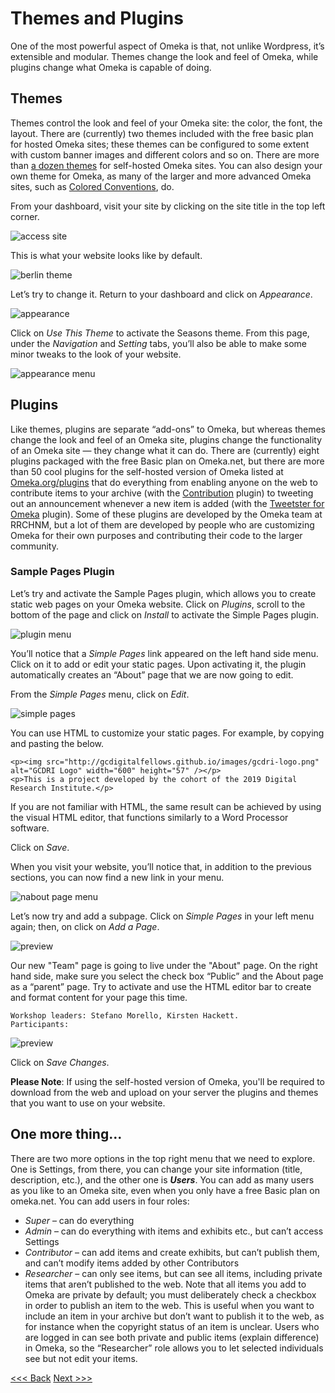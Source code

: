 # Themes and Plugins

One of the most powerful aspect of Omeka is that, not unlike Wordpress, it’s extensible and modular. Themes change the look and feel of Omeka, while plugins change what Omeka is capable of doing. 

## Themes 
Themes control the look and feel of your Omeka site: the color, the font, the layout. There are (currently) two themes included with the free basic plan for hosted Omeka sites; these themes can be configured to some extent with custom banner images and different colors and so on. There are more than [a dozen themes](Http://omeka.org/add-ons/themes/) for self-hosted Omeka sites. You can also design your own theme for Omeka, as many of the larger and more advanced Omeka sites, such as [Colored Conventions](http://coloredconventions.org/), do. 

From your dashboard, visit your site by clicking on the site title in the top left corner. 

![access site](accesssite.png)

This is what your website looks like by default. 

![berlin theme](theme1.png)

Let’s try to change it. Return to your dashboard and click on _Appearance_. 

![appearance](appearance.png)

Click on _Use This Theme_ to activate the Seasons theme. From this page, under the _Navigation_ and _Setting_ tabs, you’ll also be able to make some minor tweaks to the look of your website. 

![appearance menu](theme2.png)

## Plugins 
Like themes, plugins are separate “add-ons” to Omeka, but whereas themes change the look and feel of an Omeka site, plugins change the functionality of an Omeka site — they change what it can do. There are (currently) eight plugins packaged with the free Basic plan on Omeka.net, but there are more than 50 cool plugins for the self-hosted version of Omeka listed at [Omeka.org/plugins](http://omeka.org/plugins) that do everything from enabling anyone on the web to contribute items to your archive (with the [Contribution](http://omeka.org/add-ons/plugins/contribution/) plugin) to tweeting out an announcement whenever a new item is added (with the [Tweetster for Omeka](http://omeka.org/add-ons/plugins/tweetster-for-omeka/) plugin). Some of these plugins are developed by the Omeka team at RRCHNM, but a lot of them are developed by people who are customizing Omeka for their own purposes and contributing their code to the larger community. 

### Sample Pages Plugin
Let’s try and activate the Sample Pages plugin, which allows you to create static web pages on your Omeka website. Click on _Plugins_, scroll to the bottom of the page and click on _Install_ to activate the Simple Pages plugin. 

![plugin menu](plugin1.png)

You’ll notice that a _Simple Pages_ link appeared on the left hand side menu. Click on it to add or edit your static pages. Upon activating it, the plugin automatically creates an “About” page that we are now going to edit.

From the _Simple Pages_ menu, click on _Edit_. 

![simple pages](plugin2.png)

You can use HTML to customize your static pages. For example, by copying and pasting the below.

``` 
<p><img src="http://gcdigitalfellows.github.io/images/gcdri-logo.png" alt="GCDRI Logo" width="600" height="57" /></p>
<p>This is a project developed by the cohort of the 2019 Digital Research Institute.</p>
```

If you are not familiar with HTML, the same result can be achieved by using the visual HTML editor, that functions similarly to a Word Processor software. 

Click on _Save_. 

When you visit your website, you’ll notice that, in addition to the previous sections, you can now find a new link in your menu. 

![nabout page menu](newmenu.png)

Let’s now try and add a subpage. Click on _Simple Pages_ in your left menu again; then, on click on _Add a Page_. 

![preview](plugin4.png)

Our new "Team" page is going to live under the "About" page. On the right hand side, make sure you select the check box “Public” and the About page as a “parent” page. Try to activate and use the HTML editor bar to create and format content for your page this time. 

```
Workshop leaders: Stefano Morello, Kirsten Hackett.
Participants: 
```

![preview](plugin5.png)

Click on _Save Changes_.

__Please Note__: If using the self-hosted version of Omeka, you'll be required to download from the web and upload on your server the plugins and themes that you want to use on your website. 

## One more thing...
There are two more options in the top right menu that we need to explore. One is Settings, from there, you can change your site information (title, description, etc.), and the other one is ___Users___. You can add as many users as you like to an Omeka site, even when you only have a free Basic plan on omeka.net. You can add users in four roles:
* _Super_ – can do everything
* _Admin_ – can do everything with items and exhibits etc., but can’t access Settings
* _Contributor_ – can add items and create exhibits, but can’t publish them, and can’t modify items added by other Contributors
* _Researcher_ – can only see items, but can see all items, including private items that aren’t published to the web. Note that all items you add to Omeka are private by default; you must deliberately check a checkbox in order to publish an item to the web. This is useful when you want to include an item in your archive but don’t want to publish it to the web, as for instance when the copyright status of an item is unclear. Users who are logged in can see both private and public items (explain difference) in Omeka, so the “Researcher” role allows you to let selected individuals see but not edit your items.

[<<< Back](createasite.md) [Next >>>](addanitem.md) 
